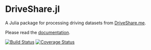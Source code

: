 # DriveShare.jl

A Julia package for processing driving datasets from [DriveShare.me](driveshare.me).

Please read the [documentation](http://nbviewer.ipython.org/github/sisl/DriveShare.jl/blob/master/doc/DriveShare.ipynb).

[![Build Status](https://travis-ci.org/sisl/DriveShare.jl.svg?branch=master)](https://travis-ci.org/sisl/DriveShare.jl)
[![Coverage Status](https://coveralls.io/repos/sisl/DriveShare.jl/badge.svg)](https://coveralls.io/r/sisl/DriveShare.jl)

